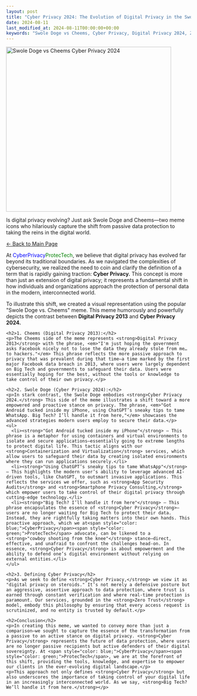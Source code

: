```yaml
---
layout: post
title: "Cyber Privacy 2024: The Evolution of Digital Privacy in the Swole Doge vs. Cheems Meme"
date: 2024-08-11
last_modified_at: 2024-08-11T00:00:00+00:00
keywords: "Swole Doge vs Cheems, Cyber Privacy, Digital Privacy 2024, Zero Trust, Data Sovereignty, Meme Explanation, AI-driven privacy, data security, new meme, meme culture, digital sovereignty, proactive privacy, containerization, virtualization, smartphone privacy, encryption, app security, WhatsApp privacy, data protection, cyber sovereignty, cryptography, privacy consulting, digital defense, internet security, meme evolution, online privacy, Facebook data breach, personalized privacy strategies, AI in cybersecurity, privacy technologies, meme analysis, user empowerment, data monetization, real-time security, cowboy privacy, data isolation, privacy tools, mobile privacy, cyber security solutions"
---
```

<div class="content-container">
  <div class="image-container">
    <img src="{{ '/assets/images/Swole_Doge_vs_Cheems_Cyber_Privacy_2024.png' | relative_url }}" alt="Swole Doge vs Cheems Cyber Privacy 2024" width="450" height="450">
  </div>
  <div class="text-container">
    <p>Is digital privacy evolving? Just ask Swole Doge and Cheems—two meme icons who hilariously capture the shift from passive data protection to taking the reins in the digital world.</p>

 
  [← Back to Main Page](https://cyberprivacy.tech)

 
<p>At <span style="color: blue;">CyberPrivacy</span><span style="color: green;">ProtecTech</span>, we believe that digital privacy has evolved far beyond its traditional boundaries. As we navigated the complexities of cybersecurity, we realized the need to coin and clarify the definition of a term that is rapidly gaining traction: <strong>Cyber Privacy.</strong> This concept is more than just an extension of digital privacy; it represents a fundamental shift in how individuals and organizations approach the protection of personal data in the modern, interconnected world.</p>
    <p>To illustrate this shift, we created a visual representation using the popular "Swole Doge vs. Cheems" meme. This meme humorously and powerfully depicts the contrast between <strong>Digital Privacy 2013</strong> and <strong>Cyber Privacy 2024.</strong></p>
       
    <h2>1. Cheems (Digital Privacy 2013):</h2>
    <p>The Cheems side of the meme represents <strong>Digital Privacy 2013</strong> with the phrase, <em>"I'm just hoping the government asks Facebook nicely not to lose the data they already stole from me… to hackers."</em> This phrase reflects the more passive approach to privacy that was prevalent during that time—a time marked by the first major Facebook data breach in 2013, where users were largely dependent on Big Tech and governments to safeguard their data. Users were essentially hoping for the best, without the tools or knowledge to take control of their own privacy.</p>
    
    <h2>2. Swole Doge (Cyber Privacy 2024):</h2>
    <p>In stark contrast, the Swole Doge embodies <strong>Cyber Privacy 2024.</strong> This side of the meme illustrates a shift toward a more empowered and proactive stance on privacy. The phrase, <em>"Got Android tucked inside my iPhone, using ChatGPT’s sneaky tips to tame WhatsApp. Big Tech? I’ll handle it from here,"</em> showcases the advanced strategies modern users employ to secure their data.</p>
    <ul>
      <li><strong>"Got Android tucked inside my iPhone"</strong> – This phrase is a metaphor for using containers and virtual environments to isolate and secure applications—essentially going to extreme lengths to protect digital life. This tactic aligns with our <strong>Containerization and Virtualization</strong> services, which allow users to safeguard their data by creating isolated environments where they can run applications securely.</li>
      <li><strong>"Using ChatGPT’s sneaky tips to tame WhatsApp"</strong> – This highlights the modern user’s ability to leverage advanced AI-driven tools, like ChatGPT, to outsmart invasive applications. This reflects the services we offer, such as <strong>App Security Audits</strong> and <strong>Smartphone Privacy Consulting,</strong> which empower users to take control of their digital privacy through cutting-edge technology.</li>
      <li><strong>"Big Tech? I’ll handle it from here"</strong> – This phrase encapsulates the essence of <strong>Cyber Privacy</strong>—users are no longer waiting for Big Tech to protect their data. Instead, they are rightfully taking matters into their own hands. This proactive approach, which we at<span style="color: blue;">CyberPrivacy</span><span style="color: green;">ProtecTech</span> advocate, can be likened to a <strong>"cowboy shooting from the knee"</strong> stance—direct, effective, and unafraid to confront the challenges head-on. In essence, <strong>Cyber Privacy</strong> is about empowerment and the ability to defend one’s digital environment without relying on external entities.</li>
    </ul>
    
    <h2>3. Defining Cyber Privacy</h2>
    <p>As we seek to define <strong>Cyber Privacy,</strong> we view it as "digital privacy on steroids." It’s not merely a defensive posture but an aggressive, assertive approach to data protection, where trust is earned through constant verification and where real-time protection is paramount. Our services, grounded in the <strong>Zero Trust</strong> model, embody this philosophy by ensuring that every access request is scrutinized, and no entity is trusted by default.</p>
    
    <h2>Conclusion</h2>
    <p>In creating this meme, we wanted to convey more than just a comparison—we sought to capture the essence of the transformation from a passive to an active stance on digital privacy. <strong>Cyber Privacy</strong> represents the future of data protection, where users are no longer passive recipients but active defenders of their digital sovereignty. At <span style="color: blue;">CyberPrivacy</span><span style="color: green;">ProtecTech</span>, we are at the forefront of this shift, providing the tools, knowledge, and expertise to empower our clients in the ever-evolving digital landscape.</p>
    <p>This approach not only defines <strong>Cyber Privacy</strong> but also underscores the importance of taking control of your digital life in an increasingly interconnected world. As we say, <strong>Big Tech? We’ll handle it from here.</strong></p>
  </div>
</div>
